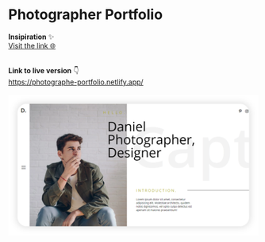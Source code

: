 # Photographer Portfolio

**Insipiration** ✨<br>
[ Visit the link 🌐](https://dribbble.com/shots/2977280-AI-Freelancer-Site/attachments/620085)
<br><br>

**Link to live version** 👇 <br>
https://photographe-portfolio.netlify.app/<br><br>
[![](images/screenshot.PNG)](https://photographe-portfolio.netlify.app/)
